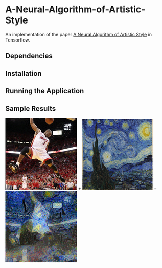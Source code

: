 A-Neural-Algorithm-of-Artistic-Style
======================================

An implementation of the paper [A Neural Algorithm of Artistic Style](https://arxiv.org/abs/1508.06576) in Tensorflow.

Dependencies
--------------------


Installation
-----------------


Running the Application
--------------

Sample Results
----------------------
![](/samples/DwadeStarry/Dwade.png) + <img src="/samples/DwadeStarry/starry.jpeg" width="220" height="220"> = ![](/samples/DwadeStarry/DwadeStarry.png)

